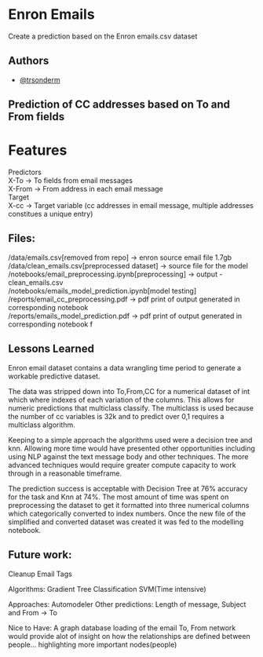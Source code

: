 
# Enron Emails

Create a prediction based on the Enron emails.csv dataset

## Authors

- [@trsonderm](https://www.github.com/trsonderm)

## Prediction of CC addresses based on To and From fields
# Features
Predictors  
X-To -> To fields from email messages  
X-From -> From address in each email message  
Target  
X-cc -> Target variable (cc addresses in email message, multiple addresses constitues a unique entry)  

## Files:

/data/emails.csv[removed from repo] -> enron source email file 1.7gb  
/data/clean_emails.csv[preprocessed dataset] -> source file for the model  
/notebooks/email_preprocessing.ipynb[preprocessing] -> output - clean_emails.csv  
/notebooks/emails_model_prediction.ipynb[model testing]  
/reports/email_cc_preprocessing.pdf -> pdf print of output generated in corresponding notebook  
/reports/emails_model_prediction.pdf -> pdf print of output generated in corresponding notebook  f


## Lessons Learned

Enron email dataset contains a data wrangling time period to generate a workable predictive dataset.

The data was stripped down into To,From,CC for a numerical dataset of int which where indexes of each variation of the columns. This allows for numeric predictions that multiclass classify. The multiclass is used because the number of cc variables is 32k and to predict over 0,1 requires a multiclass algorithm. 

Keeping to a simple approach the algorithms used were a decision tree and knn. Allowing more time would have presented other opportunities including using NLP against the text message body and other techniques. The more advanced techniques would require greater compute capacity to work through in a reasonable timeframe. 

The prediction success is acceptable with Decision Tree at 76% accuracy for the task and Knn at 74%. The most amount of time was spent on preprocessing the dataset to get it formatted into three numerical columns which categorically converted to index numbers. Once the new file of the simplified and converted dataset was created it was fed to the modelling notebook. 


## Future work:

Cleanup Email Tags

Algorithms:
Gradient Tree Classification
SVM(Time intensive)

Approaches:
Automodeler
Other predictions: Length of message, Subject and From -> To

Nice to Have:
A graph database loading of the email To, From network would provide alot of insight on how the relationships are defined between people... highlighting more important nodes(people)
